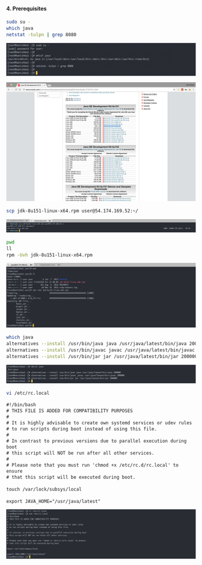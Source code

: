 #### 4. Prerequisites

```sh
sudo su -
which java
netstat -tulpn | grep 8080
```

![pre](images/4/1.png)

![pre](images/4/2.png)

```sh
scp jdk-8u151-linux-x64.rpm user@54.174.169.52:~/
```

![pre](images/4/3.png)

```sh
pwd
ll
rpm -Uvh jdk-8u151-linux-x64.rpm
```

![pre](images/4/4.png)

```sh
which java
alternatives --install /usr/bin/java java /usr/java/latest/bin/java 200000
alternatives --install /usr/bin/javac javac /usr/java/latest/bin/javac 200000
alternatives --install /usr/bin/jar jar /usr/java/latest/bin/jar 200000
```

![pre](images/4/5.png)

```sh
vi /etc/rc.local
```

```
#!/bin/bash
# THIS FILE IS ADDED FOR COMPATIBILITY PURPOSES
#
# It is highly advisable to create own systemd services or udev rules
# to run scripts during boot instead of using this file.
#
# In contrast to previous versions due to parallel execution during boot
# this script will NOT be run after all other services.
#
# Please note that you must run 'chmod +x /etc/rc.d/rc.local' to ensure
# that this script will be executed during boot.

touch /var/lock/subsys/local

export JAVA_HOME="/usr/java/latest"
```

![pre](images/4/6.png)